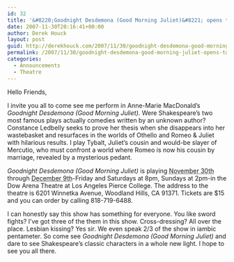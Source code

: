 ```yaml
---
id: 32
title: '&#8220;Goodnight Desdemona (Good Morning Juliet)&#8221; opens tonight!'
date: 2007-11-30T20:16:41+00:00
author: Derek Houck
layout: post
guid: http://derekhouck.com/2007/11/30/goodnight-desdemona-good-morning-juliet-opens-tonight/
permalink: /2007/11/30/goodnight-desdemona-good-morning-juliet-opens-tonight/
categories:
  - Announcements
  - Theatre
---
```

<div class="vevent" id="hcalendar-Goodnight-Desdemona-(Good-Morning-Juliet)">
  Hello Friends,</p> 
  
  <p>
    I invite you all to come see me perform in Anne-Marie MacDonald&#8217;s <em class="summary">Goodnight Desdemona (Good Morning Juliet)</em>. <span class="description">Were Shakespeare&#8217;s two most famous plays actually comedies written by an unknown author? Constance Ledbelly seeks to prove her thesis when she disappears into her wastebasket and resurfaces in the worlds of Othello and Romeo & Juliet with hilarious results.</span> I play Tybalt, Juliet&#8217;s cousin and would-be slayer of Mercutio, who must confront a world where Romeo is now his cousin by marriage, revealed by a mysterious pedant.
  </p>
  
  <p>
    <em>Goodnight Desdemona (Good Morning Juliet)</em> is playing <abbr class="dtstart" title="20071130">November 30th</abbr> through <abbr class="dtend" title="20071210">December 9th</abbr>-Friday and Saturdays at 8pm, Sundays at 2pm-in the Dow Arena Theatre at Los Angeles Pierce College. The address to the theatre is <span class="location">6201 Winnetka Avenue, Woodland Hills, CA 91371</span>. Tickets are $15 and you can order by calling 818-719-6488.
  </p>
  
  <p>
    I can honestly say this show has something for everyone. You like sword fights? I&#8217;ve got three of the them in this show. Cross-dressing? All over the place. Lesbian kissing? Yes sir. We even speak 2/3 of the show in iambic pentameter. So come see <em>Goodnight Desdemona (Good Morning Juliet)</em> and dare to see Shakespeare&#8217;s classic characters in a whole new light. I hope to see you all there. </div>